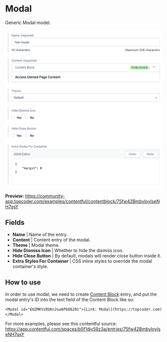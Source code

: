 # Modal

Generic Modal model.

![screenshot](./pics/Modal/screenshot.png)

**Preview:** https://community-app.topcoder.com/examples/contentful/contentblock/75fw42BmbyloyIseNH7gsY

## Fields

- **Name** | Name of the entry.
- **Content** | Content entry of the modal.
- **Theme** | Modal theme.
- **Hide Dismiss Icon** | Whether to hide the dismiss icon.
- **Hide Close Button** | By default, modals will render close button inside it.
- **Extra Styles For Container** | CSS inline styles to override the modal container's style.

## How to use

In order to use modal, we need to create [Content Block](./ContentBlock.md) entry, and put the modal entry's ID into the text field of the Content Block like so:

```
<Modal id="6U2MKViRUKnJsw6PbO6201">[Link: Modal](https://topcoder.com)</Modal>
```

For more examples, please see this contentful source: https://app.contentful.com/spaces/b5f1djy59z3a/entries/75fw42BmbyloyIseNH7gsY